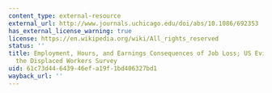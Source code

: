```yaml
---
content_type: external-resource
external_url: http://www.journals.uchicago.edu/doi/abs/10.1086/692353
has_external_license_warning: true
license: https://en.wikipedia.org/wiki/All_rights_reserved
status: ''
title: Employment, Hours, and Earnings Consequences of Job Loss; US Evidence from
  the Displaced Workers Survey
uid: 61c73d44-6439-46ef-a19f-1bd406327bd1
wayback_url: ''
---
```

